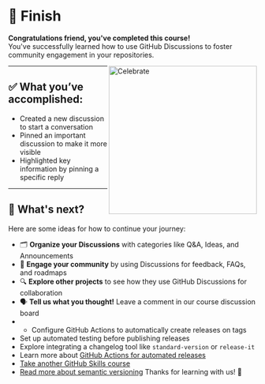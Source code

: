 # 🎉 Finish

**Congratulations friend, you've completed this course!**  
You've successfully learned how to use GitHub Discussions to foster community engagement in your repositories.

<img src="https://octodex.github.com/images/welcometocat.png" alt="Celebrate" width="300" align="right" />

---

## ✅ What you’ve accomplished:

- Created a new discussion to start a conversation  
- Pinned an important discussion to make it more visible  
- Highlighted key information by pinning a specific reply  

---

## 🌱 What's next?

Here are some ideas for how to continue your journey:

- 🗂 **Organize your Discussions** with categories like Q&A, Ideas, and Announcements  
- 💬 **Engage your community** by using Discussions for feedback, FAQs, and roadmaps  
- 🔍 **Explore other projects** to see how they use GitHub Discussions for collaboration  
- 🗣 **Tell us what you thought!** Leave a comment in our course discussion board
- - Configure GitHub Actions to automatically create releases on tags
- Set up automated testing before publishing releases
- Explore integrating a changelog tool like `standard-version` or `release-it`
- Learn more about [GitHub Actions for automated releases](https://docs.github.com/en/actions/guides/about-continuous-deployment)
- [Take another GitHub Skills course](https://github.com/skills)
- [Read more about semantic versioning](https://semver.org/)
Thanks for learning with us! 💙
